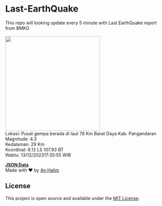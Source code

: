 # Last-EarthQuake
This repo will looking update every 5 minute with Last EarthQuake report from BMKG
<br>
<br>
<img src="https://static.bmkg.go.id/20231213173555.mmi.jpg" width="300"/>
<br>
Lokasi: Pusat gempa berada di laut 78 Km Barat Daya Kab. Pangandaran <br>
Magnitude: 4.3 <br>
Kedalaman: 29 Km <br>
Koordinat: 8.12 LS 107.93 BT <br>
Waktu: 13/12/202317:35:55 WIB <br>

<a href="./data/data.json">**JSON Data**</a>
<br>
Made with ❤️ by <a href="https://github.com/an-halim">An Halim</a>
## License

This project is open source and available under the [MIT License](LICENSE).

